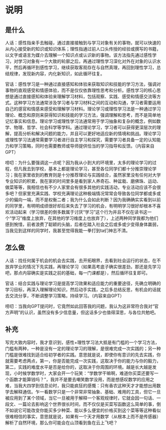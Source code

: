 # 说明

## 是什么

人话：感性指亲手去触碰，通过直接接触到与学习对象有关的事物，就可以快速的从内心接受新的知识或知识体系；理性指通过前人口头传授的经验或撰写的书籍，以文字或语言为媒介去理解一个知识点或认识新的事物。该方法指先通过感性学习，对学习对象有一个大致的轮廓之后，再通过理性学习深化对外在对象的认识水平，然后再循环到感性学习，继续获取客观存在与自然真理，再回到理性学习，总结规律，发现新内容，内化新知识，如此循环往复。

官话：感性学习是一种通过直接感知和体验来获取知识和技能的学习方法，强调对事物的直观感受和情感体验，而不是仅仅依靠理性思考和分析。感性学习的核心思想是通过直接感知和体验来理解学习材料，包括观察、实践、感受和情感交流等方式。这种学习方法通常涉及学习者与学习材料之间的互动和沟通，学习者需要运用自己的感官和情感来感受和理解学习材料。理论学习或理性学习法是一种通过学习理论、概念和原则来获得知识和技能的学习方法，强调理解和思考，而不是简单地记忆事实和信息。理论学习或理性学习法通常用于学习抽象和复杂的概念，例如数学、物理、哲学、社会科学等学科。通过理论学习，学习者可以获得更深层次的理解，提高分析和解决问题的能力，并且可以更好地适应新的情境和挑战。理论学习或理性学习法通常需要学习者进行自主学习和探究，需要学习者具备一定的认知能力和学习策略，同时也需要教师或导师提供恰当的学习指导和反馈。（内容来自GPT）

唠叨：为什么要强调这一点呢？因为我从小到大的环境里，太多的理论学习的过程，但凡我去到学校，基本上都是理论学习，甚至各位同学们都十分推崇理论学习；我在家里收到的教育则是十分推荐理论与实践结合，虽然家里没有任何对大学专业知识的积累，我在家的时间里多是看到家人养奇石、种盆栽、磨佛珠、运动、做菜等等，我相信也有不少人家里会有很多其他的实践活动，专业活动应该不会很多吧？但家里充满实践、学校充满理论这种极端情况常常会导致各位同学都或多或少的偏向一端，而不是权衡二者；我为什么会如此判断？因为我确确实实看到以前的同学里，有明明成绩很好却后来失去了学习的机会，有明明学习很好却根本不喜欢活动起来（学习很差的倒多数属于讨厌“学习”这个行为并且不仅在读书这一个“学习”维度上放弃，在其他的学习维度上也放弃了），上述两种同学我都为他们感到惋惜，前者浪费了聪颖的头脑，后者在踏入社会之后或多或少变得身体羸弱，当我见到这样的同学时，我甚至觉得我能一拳打到ta们神志不清。

## 怎么做

人话：找任何属于机会的机会去实践，去开拓眼界，去看到社会运行的状态，在不放弃学业的情况下先实践，再理论学习（如果高考底子确实很差劲，那还是先学习吧，那点内容确实是实践之前的基础，每一门课都是），然后循环往复即可。

官话：结合实践与理论学习是提高学习效果和适应能力的重要途径，先确立明确的学习目标，再深入理解理论知识，然后动手实践，之后多总结反思，有机会的话就去交流分享，不断调整学习策略，持续学习。（内容来自GPT）

唠叨：当我向GPT提问时，它竟然如此回答我的问题，我认为这非常符合我对“官方声明”的认识，虽然没有多少信息量，但这话多少也值得深思，与各位共勉吧。

## 补充

写完大致内容时，我才意识到，感性+理性学习法大抵是有门槛的一个学习方法，门槛有两种，一种是没有一定的理论学习的理解，是很难完成一次实践的；另一种门槛是很难找到适合给初学者的实践。意思就是说，即使你有意识的先去实践，你就需要考虑两点，第一，你是否能完成一次实践，这取决于你的能力与你的毅力，第二，实践的难度水平是否是给你的，这取决于你周围的环境。越是长大越是发现，小时候学数学时，大家会开一个玩笑：“学数学干嘛啊，难道你买菜还要写一个函数才能算钱吗？”，我并不是要去嘲笑数学没用，而是想感叹数学的应用之难，当我大四学到信息论时，我只能疯狂的感慨：只有香农这种天才才能想出用数学去解释通信。乍一看数学只是一个非常非常抽象、基础、难用的工具，但它一旦被应用到了某个领域，当它一旦被用于解释一个客观规律时，它就会因一句话、一段文、一篇论去影响这个世界很长时间，而不仅仅是买菜写函数这么简单的事，倒不如说它可能改变你能买多少种菜、能以多么便宜的价格买到这个菜等等这种看似很难相信的事实，意思就是说，如果有一个天才用数学（从根本上而不是传感器）解析了自然环境，那么你可能会在山顶看到鱼在云上飞吧？